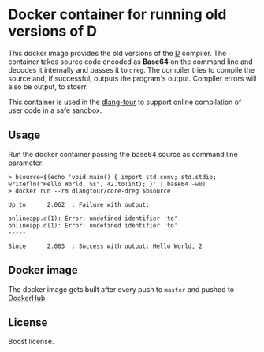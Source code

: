 # Docker container for running old versions of D

This docker image provides the old versions of the [D](https://dlang.org) compiler.
The container takes source code encoded as **Base64** on the command line and
decodes it internally and passes it to `dreg`. The compiler
tries to compile the source and, if successful, outputs
the program's output. Compiler errors will also be output,
to stderr.

This container is used in the [dlang-tour](https://github.com/dlang-tour/core)
to support online compilation of user code in a safe sandbox.

## Usage

Run the docker container passing the base64 source as command line parameter:

	> bsource=$(echo 'void main() { import std.conv; std.stdio; writefln("Hello World, %s", 42.to!int); }' | base64 -w0)
	> docker run --rm dlangtour/core-dreg $bsource

```
Up to      2.062  : Failure with output:
-----
onlineapp.d(1): Error: undefined identifier 'to'
onlineapp.d(1): Error: undefined identifier 'to'
-----

Since      2.063  : Success with output: Hello World, 2
```

## Docker image

The docker image gets built after every push to `master` and pushed to [DockerHub](https://hub.docker.com/r/dlang-tour/core-dreg/).

## License

Boost license.

